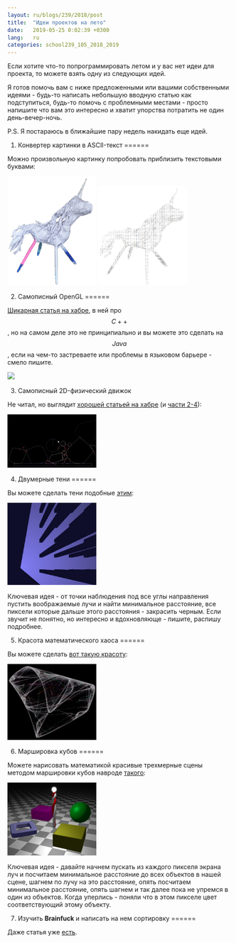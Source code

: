 ```yaml
---
layout: ru/blogs/239/2018/post
title:  "Идеи проектов на лето"
date:   2019-05-25 0:02:39 +0300
lang:   ru
categories: school239_105_2018_2019
---
```


Если хотите что-то попрограммировать летом и у вас нет идеи для проекта, то можете взять одну из следующих идей.

Я готов помочь вам с ниже предложенными или вашими собственными идеями - будь-то написать небольшую вводную статью как подступиться, будь-то помочь с проблемными местами - просто напишите что вам это интересно и хватит упорства потратить не один день-вечер-ночь.

P.S. Я постараюсь в ближайшие пару недель накидать еще идей.

1) Конвертер картинки в ASCII-текст
======

Можно произвольную картинку попробовать приблизить текстовыми буквами:

<img src="/static/2019/05/unicorn.jpg" width="200"/> <img src="/static/2019/05/unicorn_ascii.jpg" width="200"/>

2) Самописный OpenGL
======

[Шикарная статья на хабре](https://habr.com/ru/post/248153/), в ней про $$C++$$, но на самом деле это не принципиально и вы можете это сделать на $$Java$$, если на чем-то застреваете или проблемы в языковом барьере - смело пишите.

<img src="https://hsto.org/getpro/habr/post_images/d1b/019/154/d1b019154c65deedcc6e6f66f33951de.png" width="200"/>

3) Самописный 2D-физический движок

Не читал, но выглядит [хорошей статьей на хабре](https://habr.com/ru/post/336908/) (и [части 2-4](https://habr.com/ru/post/341540/)):

<img src="/static/2019/05/physics2d.jpg" width="200"/>

4) Двумерные тени
======

Вы можете сделать тени подобные [этим](/old/webgl/demos/multiple_shadows.html):

<img src="/static/2019/05/shadows.jpg" width="200"/>

Ключевая идея - от точки наблюдения под все углы направления пустить воображаемые лучи и найти минимальное расстояние, все пиксели которые дальше этого расстояния - закрасить черным. Если звучит не понятно, но интересно и вдохновляюще - пишите, распишу подробнее.

5) Красота математического хаоса
======

Вы можете сделать [вот такую красоту](https://www.youtube.com/watch?v=fDSIRXmnVvk):

<img src="/static/2019/05/chaos.jpg" width="200"/>

6) Маршировка кубов
======

Можете нарисовать математикой красивые трехмерные сцены методом маршировки кубов навроде [такого](http://polarnick.com/old/webgl/demos/raymarching/primitives.html):

<img src="/static/2019/05/cubes_marching.jpg" width="200"/>

Ключевая идея - давайте начнем пускать из каждого пикселя экрана луч и посчитаем минимальное расстояние до всех объектов в нашей сцене, шагнем по лучу на это расстояние, опять посчитаем минимальное расстояние, опять шагнем и так далее пока не упремся в один из объектов. Когда уперлись - поняли что в этом пикселе цвет соответствующий этому объекту.

7) Изучить **Brainfuck** и написать на нем сортировку
======

Даже статья уже [есть](http://polarnick.com/lessons/239/lesson/school/brainfuck/2017/03/14/Brainfuck.html). 

